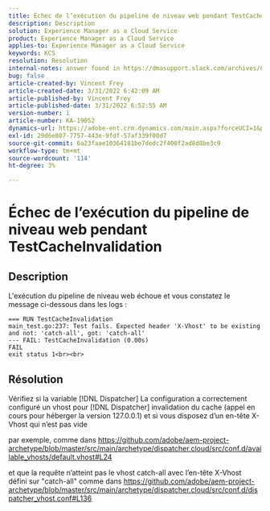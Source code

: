 ```yaml
---
title: Échec de l’exécution du pipeline de niveau web pendant TestCacheInvalidation
description: Description
solution: Experience Manager as a Cloud Service
product: Experience Manager as a Cloud Service
applies-to: Experience Manager as a Cloud Service
keywords: KCS
resolution: Resolution
internal-notes: answer found in https://dmasupport.slack.com/archives/C013SBSHPKK/p1645102872540889?thread_ts=1645102277.855389&cid=C013SBSHPKK
bug: false
article-created-by: Vincent Frey
article-created-date: 3/31/2022 6:42:09 AM
article-published-by: Vincent Frey
article-published-date: 3/31/2022 6:52:55 AM
version-number: 1
article-number: KA-19052
dynamics-url: https://adobe-ent.crm.dynamics.com/main.aspx?forceUCI=1&pagetype=entityrecord&etn=knowledgearticle&id=4a8a30af-bdb0-ec11-9840-0022480bde18
exl-id: 29d6e807-7757-443e-9fdf-57af339f00d7
source-git-commit: 6a23faae10364181be7dedc2f408f2ad8d8be3c9
workflow-type: tm+mt
source-wordcount: '114'
ht-degree: 3%

---
```


# Échec de l’exécution du pipeline de niveau web pendant TestCacheInvalidation

## Description


L&#39;exécution du pipeline de niveau web échoue et vous constatez le message ci-dessous dans les logs :

```
=== RUN TestCacheInvalidation
main_test.go:237: Test fails. Expected header 'X-Vhost' to be existing and not: 'catch-all', got: 'catch-all'
--- FAIL: TestCacheInvalidation (0.00s)
FAIL
exit status 1<br><br>
```


## Résolution


Vérifiez si la variable [!DNL Dispatcher] La configuration a correctement configuré un vhost pour [!DNL Dispatcher] invalidation du cache (appel en cours pour héberger la version 127.0.0.1) et si vous disposez d’un en-tête X-Vhost qui n’est pas vide

par exemple, comme dans https://github.com/adobe/aem-project-archetype/blob/master/src/main/archetype/dispatcher.cloud/src/conf.d/available_vhosts/default.vhost#L24

et que la requête n’atteint pas le vhost catch-all avec l’en-tête X-Vhost défini sur &quot;catch-all&quot; comme dans https://github.com/adobe/aem-project-archetype/blob/master/src/main/archetype/dispatcher.cloud/src/conf.d/dispatcher_vhost.conf#L136
